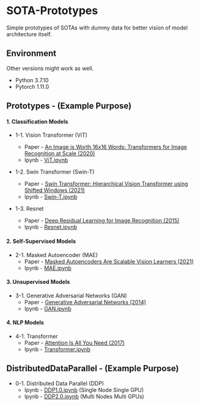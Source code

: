 # SOTA-Prototypes

Simple prototypes of SOTAs with dummy data for better vision of model architecture itself.

## Environment
Other versions might work as well.
- Python 3.7.10
- Pytorch 1.11.0

## Prototypes - (Example Purpose)

#### 1. Classification Models

- 1-1. Vision Transformer (ViT)
  - Paper - [An Image is Worth 16x16 Words: Transformers for Image Recognition at Scale (2020)](https://arxiv.org/pdf/2010.11929)
  - Ipynb - [ViT.ipynb](1-1.ViT/ViT.ipynb)

- 1-2. Swin Transformer (Swin-T)
  - Paper - [Swin Transformer: Hierarchical Vision Transformer using Shifted Windows (2021)](https://arxiv.org/pdf/2103.14030)
  - Ipynb - [Swin-T.ipynb](1-2.Swin-T/Swin-T.ipynb)

- 1-3. Resnet
  - Paper - [Deep Residual Learning for Image Recognition (2015)](https://arxiv.org/pdf/1512.03385)
  - Ipynb - [Resnet.ipynb](1-3.Resnet/Resnet.ipynb)

#### 2. Self-Supervised Models

- 2-1. Masked Autoencoder (MAE)
  - Paper - [Masked Autoencoders Are Scalable Vision Learners (2021)](https://arxiv.org/pdf/2111.06377)
  - Ipynb - [MAE.ipynb](2-1.MAE/MAE.ipynb)

#### 3. Unsupervised Models

- 3-1. Generative Adversarial Networks (GAN)
  - Paper - [Generative Adversarial Networks (2014)](https://arxiv.org/pdf/1406.2661)
  - Ipynb - [GAN.ipynb](3-1.GAN/GAN.ipynb)

#### 4. NLP Models

- 4-1. Transformer
  - Paper - [Attention Is All You Need (2017)](https://arxiv.org/pdf/1706.03762)
  - Ipynb - [Transformer.ipynb](4-1.Transformer/Transformer.ipynb)
  
  
## DistributedDataParallel - (Example Purpose)

- 0-1. Distributed Data Parallel (DDP)
  - Ipynb - [DDP1.0.ipynb](0-1.DDP/DDP1.0.ipynb) (Single Node Single GPU)
  - Ipynb - [DDP2.0.ipynb](0-1.DDP/DDP2.0.ipynb) (Multi Nodes Multi GPUs)
  
